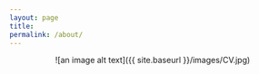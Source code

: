 ```yaml
---
layout: page
title:
permalink: /about/
---
```

<center>![an image alt text]({{ site.baseurl }}/images/CV.jpg)</center>
